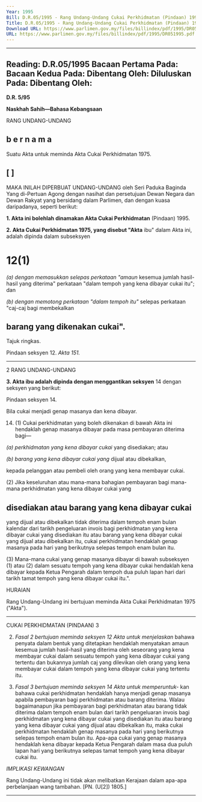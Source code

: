 ```yaml
---
Year: 1995
Bill: D.R.05/1995 - Rang Undang-Undang Cukai Perkhidmatan (Pindaan) 1995 (Lulus)
Title: D.R.05/1995 - Rang Undang-Undang Cukai Perkhidmatan (Pindaan) 1995 (Lulus)
Download URL: https://www.parlimen.gov.my/files/billindex/pdf/1995/DR051995.pdf
URL: https://www.parlimen.gov.my/files/billindex/pdf/1995/DR051995.pdf
---
```

---
Reading:
D.R.05/1995
Bacaan Pertama Pada:
Bacaan Kedua Pada:
Dibentang Oleh:
Diluluskan Pada:
Dibentang Oleh:
---

**D.R. 5/95**

**Naskhah Sahih—Bahasa Kebangsaan**

RANG UNDANG-UNDANG

## b e r n a m a

Suatu Akta untuk meminda Akta Cukai Perkhidmatan
1975.

## [ ]

MAKA INILAH DIPERBUAT UNDANG-UNDANG
oleh Seri Paduka Baginda Yang di-Pertuan Agong dengan
nasihat dan persetujuan Dewan Negara dan Dewan Rakyat
yang bersidang dalam Parlimen, dan dengan kuasa
daripadanya, seperti berikut:

**1. Akta ini bolehlah dinamakan Akta Cukai Perkhidmatan**
(Pindaan) 1995.

**2. Akta Cukai Perkhidmatan 1975, yang disebut "Akta**
ibu" dalam Akta ini, adalah dipinda dalam subseksyen
# 12(1)
_(a) dengan memasukkan selepas perkataan "amaun_
kesemua jumlah hasil-hasil yang diterima"
perkataan "dalam tempoh yang kena dibayar
cukai itu"; dan

_(b) dengan memotong perkataan "dalam tempoh itu"_
selepas perkataan "caj-caj bagi membekalkan
## barang yang dikenakan cukai".


Tajuk
ringkas.

Pindaan
seksyen 12.
_Akta 151._


-----

2 RANG UNDANG-UNDANG

**3. Akta ibu adalah dipinda dengan menggantikan seksyen**
14 dengan seksyen yang berikut:


Pindaan
seksyen 14.


Bila cukai
menjadi
genap
masanya
dan kena
dibayar.


14. (1) Cukai perkhidmatan yang boleh
dikenakan di bawah Akta ini hendaklah genap
masanya dibayar pada masa pembayaran diterima
bagi—

_(a) perkhidmatan yang kena dibayar cukai_
yang disediakan; atau

_(b) barang yang kena dibayar cukai yang_
dijual atau dibekalkan,

kepada pelanggan atau pembeli oleh orang yang
kena membayar cukai.

(2) Jika keseluruhan atau mana-mana
bahagian pembayaran bagi mana-mana
perkhidmatan yang kena dibayar cukai yang
## disediakan atau barang yang kena dibayar cukai
yang dijual atau dibekalkan tidak diterima dalam
tempoh enam bulan kalendar dari tarikh
pengeluaran invois bagi perkhidmatan yang kena
dibayar cukai yang disediakan itu atau barang
yang kena dibayar cukai yang dijual atau
dibekalkan itu, cukai perkhidmatan hendaklah
genap masanya pada hari yang berikutnya selepas
tempoh enam bulan itu.

(3) Mana-mana cukai yang genap masanya
dibayar di bawah subseksyen (1) atau (2) dalam
sesuatu tempoh yang kena dibayar cukai
hendaklah kena dibayar kepada Ketua Pengarah
dalam tempoh dua puluh lapan hari dari tarikh
tamat tempoh yang kena dibayar cukai itu.".

HURAIAN


Rang Undang-Undang ini bertujuan meminda Akta Cukai
Perkhidmatan 1975 ("Akta").


-----

CUKAI PERKHIDMATAN (PINDAAN) 3

2. _Fasal 2 bertujuan meminda seksyen 12 Akta untuk menjelaskan_
bahawa penyata dalam bentuk yang ditetapkan hendaklah menyatakan
amaun kesemua jumlah hasil-hasil yang diterima oleh seseorang
yang kena membayar cukai dalam sesuatu tempoh yang kena dibayar
cukai yang tertentu dan bukannya jumlah caj yang dilevikan oleh
orang yang kena membayar cukai dalam tempoh yang kena dibayar
cukai yang tertentu itu.

3. _Fasal 3 bertujuan meminda seksyen 14 Akta untuk memperuntuk-_
kan bahawa cukai perkhidmatan hendaklah hanya menjadi genap
masanya apabila pembayaran bagi perkhidmatan atau barang diterima.
Walau bagaimanapun jika pembayaran bagi perkhidmatan atau barang
tidak diterima dalam tempoh enam bulan dari tarikh pengeluaran
invois bagi perkhidmatan yang kena dibayar cukai yang disediakan
itu atau barang yang kena dibayar cukai yang dijual atau dibekalkan
itu, maka cukai perkhidmatan hendaklah genap masanya pada hari
yang berikutnya selepas tempoh enam bulan itu. Apa-apa cukai
yang genap masanya hendaklah kena dibayar kepada Ketua Pengarah
dalam masa dua puluh lapan hari yang berikutnya selepas tamat
tempoh yang kena dibayar cukai itu.

_IMPLIKASI_ _KEWANGAN_

Rang Undang-Undang ini tidak akan melibatkan Kerajaan dalam
apa-apa perbelanjaan wang tambahan. [PN. (U[2]) 1805.]


-----

